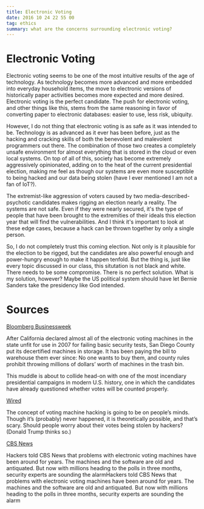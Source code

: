 ```yaml
---
title: Electronic Voting 
date: 2016 10 24 22 55 00
tag: ethics
summary: what are the concerns surrounding electronic voting? 
---
```


# Electronic Voting

Electronic voting seems to be one of the most intuitive results of the age of 
technology. As technology becomes more advanced and more embedded into everyday
household items, the move to electronic versions of historically paper activities
becomes more expected and more desired. Electronic voting is the perfect candidate. 
The push for electronic voting, and other things like this, stems from the same
reasoning in favor of converting paper to electronic databases: easier to use, less risk,
ubiquity.  
  
However, I do not thing that electronic voting is as safe as it was intended to be. 
Technology is as advanced as it ever has been before, just as the hacking and 
cracking skills of both the benevolent and malevolent programmers out there. The 
combination of those two creates a completely unsafe environment for almost everything 
that is stored in the cloud or even local systems. On top of all of this, society 
has become extremely aggressively opinionated, adding on to the heat of the current 
presidential election, making me feel as though our systems are even more susceptible 
to being hacked and our data being stolen (have I ever mentioned I am not a fan of IoT?).   
  
The extremist-like aggression of voters caused by two media-described-psychotic 
candidates makes rigging an election nearly a reality. The systems are not safe. 
Even if they were nearly secured, it's the type of people that have been brought to 
the extremities of their ideals this election year that will find the vulnerabilities. 
And I think it's important to look at these edge cases, because a hack can be thrown 
together by only a single person.

So, I do not completely trust this coming election. Not only is it plausible for the
election to be rigged, but the candidates are also powerful enough and power-hungry 
enough to make it happen tenfold. But the thing is, just like every topic discussed 
in our class, this situtation is not black and white. There needs to be some compromise. 
There is no perfect solution. What is my solution, however? Maybe the US political 
system should have let Bernie Sanders take the presidency like God intended.


# Sources
[Bloomberg Businessweek](https://www.bloomberg.com/features/2016-voting-technology/)
  
  After California declared almost all of the electronic voting machines in the
  state unfit for use in 2007 for failing basic security tests, San Diego County
  put its decertified machines in storage. It has been paying the bill to
  warehouse them ever since: No one wants to buy them, and county rules prohibit
  throwing millions of dollars’ worth of machines in the trash bin.
  
  This muddle is about to collide head-on with one of the most incendiary
  presidential campaigns in modern U.S. history, one in which the candidates have
  already questioned whether votes will be counted properly. 
  
[Wired](https://www.wired.com/2016/09/zachary-quinto-explains-voting-machine-hacking/)
  
  The concept of voting machine hacking is going to be on people’s minds. Though
  it’s (probably) never happened, it is theoretically possible, and that’s scary.
  Should people worry about their votes being stolen by hackers? (Donald Trump
  thinks so.)
  
[CBS News](http://www.cbsnews.com/news/rigged-presidential-elections-hackers-demonstrate-voting-threat-old-machines/)
  
  Hackers told CBS News that problems with electronic voting machines have been
  around for years. The machines and the software are old and antiquated. But now
  with millions heading to the polls in three months, security experts are
  sounding the alarmHackers told CBS News that problems with electronic voting
  machines have been around for years. The machines and the software are old and
  antiquated. But now with millions heading to the polls in three months,
  security experts are sounding the alarm
  






